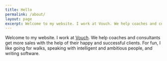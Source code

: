 ```yaml
---
title: Hello
permalink: /about/
layout: page
excerpt: Welcome to my website. I work at Vouch. We help coaches and consultants get more sales with the help of their happy and successful clients. For fun, I like going for walks, speaking with intelligent and ambitious people, and writing software.
---
```


Welcome to my website. I work at [Vouch](https://usevouch.com). We help coaches and consultants get more sales with the help of their happy and successful clients. For fun, I like going for walks, speaking with intelligent and ambitious people, and writing software.

